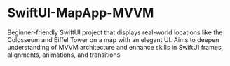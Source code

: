 # SwiftUI-MapApp-MVVM
Beginner-friendly SwiftUI project that displays real-world locations like the Colosseum and Eiffel Tower on a map with an elegant UI. Aims to deepen understanding of MVVM architecture and enhance skills in SwiftUI frames, alignments, animations, and transitions.
